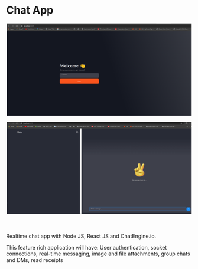 # <b>Chat App</b>

<p align="center">
    <img src="src/Screenshot from 2023-12-26 21-50-59.png" width="500px" height="250px">
</p>
<p align="center">
    <img src="src/Screenshot from 2023-12-26 21-51-27.png" width="500px" height="250px">
</p>

<p>
<br><br>
Realtime chat app with Node JS, React JS and ChatEngine.io.

This feature rich application will have: User authentication, socket connections, real-time messaging, image and file attachments, group chats and DMs, read receipts
</p>


